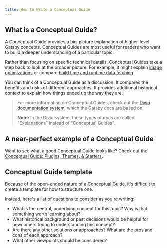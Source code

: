 ```yaml
---
title: How to Write a Conceptual Guide
---
```


## What is a Conceptual Guide?

A Conceptual Guide provides a big-picture explanation of higher-level Gatsby concepts. Conceptual Guides are most useful for readers who want to build a deeper understanding of a particular topic.

Rather than focusing on specific technical details, Conceptual Guides take a step back to look at the broader picture. For example, it might explain [image optimizations](/docs/conceptual/using-gatsby-image/) or compare [build time and runtime data fetching](/docs/conceptual/data-fetching/).

You can think of a Conceptual Guide as a discussion. It compares the benefits and risks of different approaches. It provides additional historical context to explain how things ended up the way they are.

> For more information on Conceptual Guides, check out the [Divio documentation system](https://documentation.divio.com/explanation/), which the Gatsby docs are based on.
>
> **Note:** In the Divio system, these types of docs are called "Explanations" instead of "Conceptual Guides".

## A near-perfect example of a Conceptual Guide

Want to see what a good Conceptual Guide looks like? Check out the [Conceptual Guide: Plugins, Themes, & Starters](/docs/conceptual/plugins-themes-and-starters/).

## Conceptual Guide template

Because of the open-ended nature of a Conceptual Guide, it's difficult to create a template for how to structure one.

Instead, here's a list of questions to consider as you're writing:

- What is the central, underlying concept for this topic? Why is that something worth learning about?
- What historical background or past decisions would be helpful for newcomers trying to understanding this concept?
- Are there any other solutions or approaches? What are the pros and cons of each approach?
- What other viewpoints should be considered?
